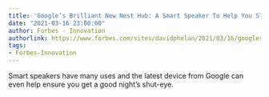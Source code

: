 ```yaml
---
title: 'Google’s Brilliant New Nest Hub: A Smart Speaker To Help You Sleep'
date: "2021-03-16 23:00:00"
author: Forbes - Innovation
authorlink: https://www.forbes.com/sites/davidphelan/2021/03/16/googles-brilliant-new-nest-hub-a-smart-speaker-to-help-you-sleep/
tags:
- Forbes-Innovation
---
```

Smart speakers have many uses and the latest device from Google can even help ensure you get a good night’s shut-eye.